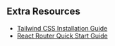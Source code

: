 ## Extra Resources 
- [Tailwind CSS Installation Guide](https://tailwindcss.com/docs/installation)  
- [React Router Quick Start Guide](https://reactrouter.com/web/guides/quick-start)  

